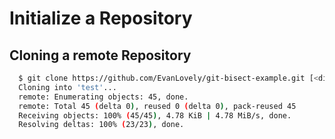 # Initialize a Repository

## Cloning a remote Repository

```bash
  $ git clone https://github.com/EvanLovely/git-bisect-example.git [<directory>]
  Cloning into 'test'...
  remote: Enumerating objects: 45, done.
  remote: Total 45 (delta 0), reused 0 (delta 0), pack-reused 45
  Receiving objects: 100% (45/45), 4.78 KiB | 4.78 MiB/s, done.
  Resolving deltas: 100% (23/23), done.
```

